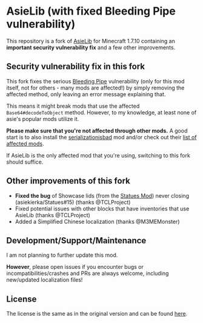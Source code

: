 # AsieLib (with fixed Bleeding Pipe vulnerability)

This repository is a fork of [AsieLib](https://github.com/Vexatos/AsieLib) for Minecraft 1.7.10 containing an **important security vulnerability fix** and a few other improvements.

## Security vulnerability fix in this fork

This fork fixes the serious [Bleeding Pipe](https://blog.mmpa.info/posts/bleeding-pipe) vulnerability (only for this mod itself, not for others - many mods are affected!) by simply removing the affected method, only leaving an error message explaining that.

This means it might break mods that use the affected `Base64#decodeToObject` method. However, to my knowledge, at least none of asie's popular mods utilize it.

**Please make sure that you're not affected through other mods.** A good start is to also install the [serializationisbad](https://github.com/dogboy21/serializationisbad) mod and/or check out their [list of affected mods](https://github.com/dogboy21/serializationisbad/blob/master/docs/mods.md).

If AsieLib is the only affected mod that you're using, switching to this fork should suffice.

## Other improvements of this fork

- **Fixed the bug** of Showcase lids (from the [Statues Mod](https://github.com/Doenerstyle/Statues)) never closing (asiekierka/Statues#15) (thanks @TCLProject)
- Fixed potential issues with other blocks that have inventories that use AsieLib (thanks @TCLProject)
- Added a Simplified Chinese localization (thanks @M3MEMonster)

## Development/Support/Maintenance

I am not planning to further update this mod.

**However**, please open issues if you encounter bugs or incompatibilities/crashes and PRs are always welcome, including new/updated localization files!

## License

The license is the same as in the original version and can be found [here](https://wiki.vexatos.com/wiki:licensing).
